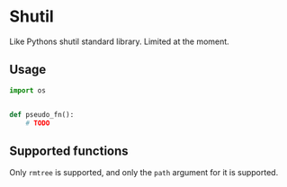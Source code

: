 # Shutil

Like Pythons shutil standard library. Limited at the moment.

## Usage

```python
import os


def pseudo_fn():
    # TODO
```


## Supported functions

Only `rmtree` is supported, and only the `path` argument for it is supported.
